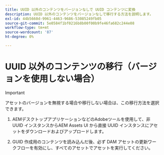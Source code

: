 ```yaml
---
title: UUID 以外のコンテンツをバージョンなしで UUID コンテンツに変換
description: UUID 以外のコンテンツをバージョンなしで移行する方法を説明します。
exl-id: 44b5660d-9961-4463-9686-53085249fb05
source-git-commit: 5e0584f1bf0216b8b00f00b9fe46fa682c244e08
workflow-type: tm+mt
source-wordcount: '87'
ht-degree: 0%

---
```


# UUID 以外のコンテンツの移行（バージョンを使用しない場合）

>[!IMPORTANT]
>
> アセットのバージョンを無視する場合や移行しない場合は、この移行方法を選択できます。


1. AEMデスクトップアプリケーションなどのAdobeツールを使用して、非 UUID インスタンスからAEM Assets UI から直接 UUID インスタンスにアセットをダウンロードおよびアップロードします。

1. GUID 作成用のコンテンツを読み込んだ後、必ず DAM アセットの更新ワークフローを有効にし、すべてのアセットでアセットを実行してください。
